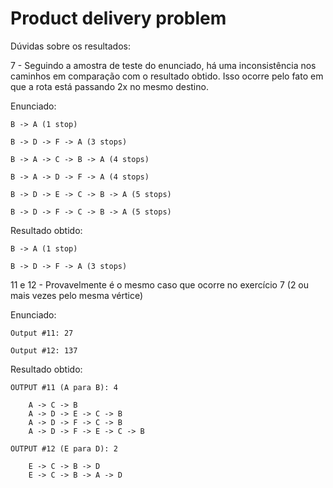 # Product delivery problem

Dúvidas sobre os resultados:

7 - Seguindo a amostra de teste do enunciado, há uma inconsistência nos caminhos em comparação com o resultado obtido. 
Isso ocorre pelo fato em que a rota está passando 2x no mesmo destino.
 
Enunciado:
 
    B -> A (1 stop)
  
    B -> D -> F -> A (3 stops)
  
    B -> A -> C -> B -> A (4 stops)
  
    B -> A -> D -> F -> A (4 stops)
  
    B -> D -> E -> C -> B -> A (5 stops)
  
    B -> D -> F -> C -> B -> A (5 stops)
 
Resultado obtido:
    
    B -> A (1 stop)
    
    B -> D -> F -> A (3 stops)
    
    
 11 e 12 - Provavelmente é o mesmo caso que ocorre no exercício 7 (2 ou mais vezes pelo mesma vértice)
 
 Enunciado:
 
    Output #11: 27
    
    Output #12: 137
    
Resultado obtido:

    OUTPUT #11 (A para B): 4
        
        A -> C -> B
        A -> D -> E -> C -> B
        A -> D -> F -> C -> B
        A -> D -> F -> E -> C -> B
    
    OUTPUT #12 (E para D): 2
    
        E -> C -> B -> D
        E -> C -> B -> A -> D
